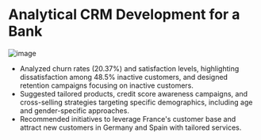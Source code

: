 # Analytical CRM Development for a Bank
![image](https://github.com/SreejithRamakrishnan/Analytical-CRM-Development-for-a-Bank/assets/160201399/30b199b1-cc1f-4f73-a53f-59fc6afdc8bb)

- Analyzed churn rates (20.37%) and satisfaction levels, highlighting dissatisfaction among 48.5% inactive customers, and designed retention campaigns focusing on inactive customers.
- Suggested tailored products, credit score awareness campaigns, and cross-selling strategies targeting specific demographics, including age and gender-specific approaches.
- Recommended initiatives to leverage France's customer base and attract new customers in Germany and Spain with tailored services.
